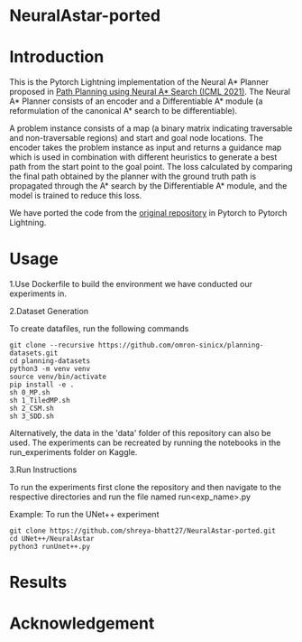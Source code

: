 # NeuralAstar-ported
# Introduction
This is the Pytorch Lightning implementation of the Neural A* Planner proposed in [Path Planning using Neural A* Search (ICML 2021)](https://arxiv.org/abs/2009.07476). 
The Neural A* Planner consists of an encoder and a Differentiable A* module (a reformulation of the canonical A* search to be differentiable).

A problem instance consists of a map (a binary matrix indicating traversable and non-traversable regions) and start and goal node locations. The encoder takes the problem instance as input and returns a guidance map which is used in combination with different heuristics to generate a best path from the start point to the goal point. The loss calculated by comparing the final path obtained by the planner with the ground truth path is propagated through the A* search by the Differentiable A* module, and the model is trained to reduce this loss.

We have ported the code from the [original repository](https://github.com/omron-sinicx/neural-astar) in Pytorch to Pytorch Lightning.
# Usage
1.Use Dockerfile to build the environment we have conducted our experiments in.

2.Dataset Generation

To create datafiles, run the following commands
```
git clone --recursive https://github.com/omron-sinicx/planning-datasets.git
cd planning-datasets
python3 -m venv venv
source venv/bin/activate
pip install -e .
sh 0_MP.sh
sh 1_TiledMP.sh
sh 2_CSM.sh
sh 3_SDD.sh
```
Alternatively, the data in the 'data' folder of this repository can also be used. 
The experiments can be recreated by running the notebooks in the run_experiments folder on Kaggle.

3.Run Instructions

To run the experiments first clone the repository and then navigate to the respective directories and run the file named run<exp_name>.py

Example: To run the UNet++ experiment
```
git clone https://github.com/shreya-bhatt27/NeuralAstar-ported.git
cd UNet++/NeuralAstar
python3 runUnet++.py
```
# Results

# Acknowledgement
